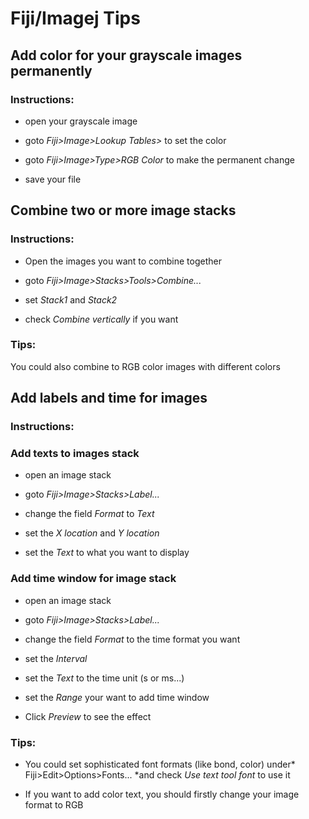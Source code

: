 # Fiji/Imagej Tips

## Add color for your grayscale images permanently

### Instructions:

-   open your grayscale image

-   ​goto *Fiji\>Image\>Lookup Table​s\>* to set the color

-   goto *Fiji\>Image\>Type\>RGB Color* to make the permanent change

-   save your file

## Combine two or more image stacks

### Instructions:

-   Open the images you want to combine together

-   goto *Fiji\>Image\>Stacks\>Tools\>Combine...*

-   set *Stack1* and *Stack2*

-   check *Combine vertically* if you want

### Tips:

You could also combine to RGB color images with different colors

## Add labels and time for images

### Instructions:

### Add texts to images stack

-   open an image stack

-   goto *Fiji\>Image\>Stacks\>Label...*

-   change the field *Format* to *Text*

-   set the *X location* and *Y location*

-   set the *Text* to what you want to display

### Add time window for image stack

-   open an image stack

-   goto *Fiji\>Image\>Stacks\>Label...*

-   change the field *Format* to the time format you want

-   set the *Interval*

-   set the *Text* to the time unit (s or ms...)

-   set the *Range* your want to add time window

-   Click *Preview* to see the effect

### Tips:

-   You could set sophisticated font formats (like bond, color) under*
    Fiji\>Edit\>Options\>Fonts... *and check *Use text tool font* to use
    it

-   If you want to add color text, you should firstly change your image
    format to RGB


